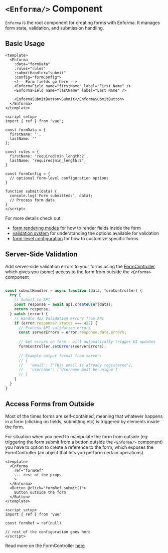 # `<Enforma/>` Component

<TabNav :items="[
{ label: 'Usage', link: '/base-components/enforma-form' },
{ label: 'API', link: '/base-components/enforma-form_api' },
{ label: 'FormController API', link: '/base-components/enforma-form-controller_api' },
]" />

`Enforma` is the root component for creating forms with Enforma. It manages form state, validation, and submission handling.

## Basic Usage

```vue
<template>
  <Enforma 
    :data="formData" 
    :rules="rules"
    :submitHandler="submit"
    :config="formConfig">
    <!-- Form fields go here -->
    <EnformaField name="firstName" label="First Name" />
    <EnformaField name="lastName" label="Last Name" />
    
    <EnformaSubmitButton>Submit</EnformaSubmitButton>
  </Enforma>
</template>

<script setup>
import { ref } from 'vue';

const formData = {
  firstName: '',
  lastName: ''
};

const rules = {
  firstName: 'required|min_length:2',
  lastName: 'required|min_length:2',
}

const formConfig = {
  // optional form-level configuration options
}

function submit(data) {
  console.log('Form submitted:', data);
  // Process form data
}
</script>
```

For more details check out:
- [form rendering modes](/core-concepts/rendering-modes.md) for how to render fields inside the form
- [validation system](/core-concepts/validation.md) for understanding the options available for validation
- [form-level configuration](/core-concepts/configuration.md) for how to customize specific forms

## Server-Side Validation

Add server-side validation errors to your forms using the [FormController](enforma-form-controller_api.md) which gives you (some) access to the form from outside the `<Enforma>` component 

```javascript

const submitHandler = async function (data, formController) {
  try {
    // Submit to API
    const response = await api.createUser(data);
    return response;
  } catch (error) {
    // Handle 422 Validation errors from API
    if (error.response?.status === 422) {
      // Process API validation errors
      const serverErrors = error.response.data.errors;
      
      // Set errors on form - will automatically trigger UI updates
      formController.setErrors(serverErrors);
      
      // Example output format from server:
      // {
      //   'email': ['This email is already registered'],
      //   'username': ['Username must be unique']
      // }
    }
  }
}
```

## Access Forms from Outside

Most of the times forms are self-contained, meaning that whatever happens in a form (clicking on fields, submitting etc) is triggered by elements inside the form.

For situation when you need to manipulate the form from outside (eg: triggering the form submit from a button outside the `<Enforma/>` component) you have to option to create a reference to the form, which exposes the FormController (an object 
that lets you perform certain operations)

```vue {3,15}
<template>
  <Enforma 
    ref="formRef"
    ... rest of the props
    >
  </Enforma>
  <Button @click="formRef.submit()">
    Button outside the form
  </Button>
</template>

<script setup>
import { ref } from 'vue'

const formRef = ref(null)

// rest of the configuration goes here
</script>
```

Read more on the FormController [here](enforma-form-controller_api.md)
